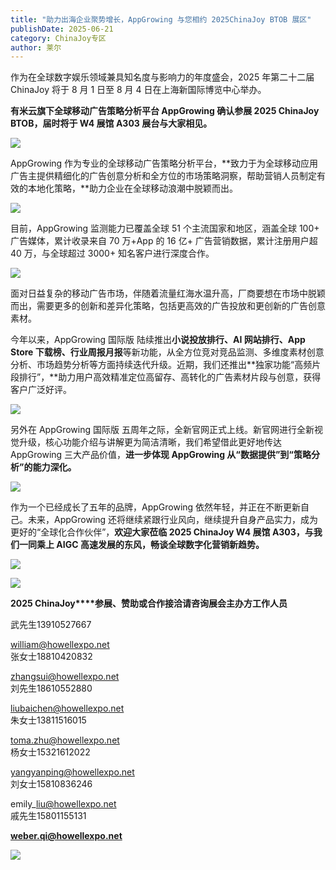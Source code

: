 ```yaml
---
title: "助力出海企业聚势增长，AppGrowing 与您相约 2025ChinaJoy BTOB 展区"
publishDate: 2025-06-21
category: ChinaJoy专区
author: 莱尔
---
```


作为在全球数字娱乐领域兼具知名度与影响力的年度盛会，2025 年第二十二届 ChinaJoy 将于 8 月 1 日至 8 月 4 日在上海新国际博览中心举办。

**有米云旗下全球移动广告策略分析平台 AppGrowing 确认参展 2025 ChinaJoy BTOB，届时将于 W4 展馆 A303 展台与大家相见。**

![](https://ec-net-1251389766.cos.ap-shanghai.myqcloud.com/wp-content/uploads/2025/06/20250621115751323.png)

AppGrowing 作为专业的全球移动广告策略分析平台，**致力于为全球移动应用广告主提供精细化的广告创意分析和全方位的市场策略洞察，帮助营销人员制定有效的本地化策略，**助力企业在全球移动浪潮中脱颖而出。

![](https://ec-net-1251389766.cos.ap-shanghai.myqcloud.com/wp-content/uploads/2025/06/20250621115753306.png)

目前，AppGrowing 监测能力已覆盖全球 51 个主流国家和地区，涵盖全球 100+ 广告媒体，累计收录来自 70 万+App 的 16 亿+ 广告营销数据，累计注册用户超 40 万，与全球超过 3000+ 知名客户进行深度合作。

![](https://ec-net-1251389766.cos.ap-shanghai.myqcloud.com/wp-content/uploads/2025/06/20250621115756915.png)

面对日益复杂的移动广告市场，伴随着流量红海水温升高，厂商要想在市场中脱颖而出，需要更多的创新和差异化策略，包括更高效的广告投放和更创新的广告创意素材。

今年以来，AppGrowing 国际版 陆续推出**小说投放排行、AI 网站排行、App Store 下载榜、行业周报月报**等新功能，从全方位竞对竞品监测、多维度素材创意分析、市场趋势分析等方面持续迭代升级。近期，我们还推出**独家功能“高频片段排行”，**助力用户高效精准定位高留存、高转化的广告素材片段与创意，获得客户广泛好评。

![](https://ec-net-1251389766.cos.ap-shanghai.myqcloud.com/wp-content/uploads/2025/06/20250621115800434-576x1024.png)

另外在 AppGrowing 国际版 五周年之际，全新官网正式上线。新官网进行全新视觉升级，核心功能介绍与讲解更为简洁清晰，我们希望借此更好地传达 AppGrowing 三大产品价值，**进一步体现 AppGrowing 从“数据提供”到“策略分析”的能力深化。**

![](https://ec-net-1251389766.cos.ap-shanghai.myqcloud.com/wp-content/uploads/2025/06/20250621115805652.png)

作为一个已经成长了五年的品牌，AppGrowing 依然年轻，并正在不断更新自己。未来，AppGrowing 还将继续紧跟行业风向，继续提升自身产品实力，成为更好的“全球化合作伙伴”，**欢迎大家莅临 2025 ChinaJoy W4 展馆 A303，与我们一同乘上 AIGC 高速发展的东风，畅谈全球数字化营销新趋势。**

![](https://ec-net-1251389766.cos.ap-shanghai.myqcloud.com/wp-content/uploads/2025/06/20250621115807693-694x1024.png)

![](https://ec-net-1251389766.cos.ap-shanghai.myqcloud.com/wp-content/uploads/2025/06/20250621115811471.png)

**2025 ChinaJoy****参展、赞助或合作接洽请咨询展会主办方工作人员**

武先生13910527667

william@howellexpo.net  
张女士18810420832

zhangsui@howellexpo.net  
刘先生18610552880

liubaichen@howellexpo.net  
朱女士13811516015

toma.zhu@howellexpo.net  
杨女士15321612022

yangyanping@howellexpo.net  
刘女士15810836246

emily\_liu@howellexpo.net  
戚先生15801155131

[**weber.qi@howellexpo.net**](mailto:weber.qi@howellexpo.net)

![](https://ec-net-1251389766.cos.ap-shanghai.myqcloud.com/wp-content/uploads/2025/06/20250621115815184.png)
